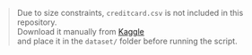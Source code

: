 > Due to size constraints, `creditcard.csv` is not included in this repository.  
> Download it manually from [Kaggle](https://www.kaggle.com/datasets/mlg-ulb/creditcardfraud)  
> and place it in the `dataset/` folder before running the script.